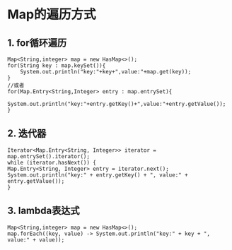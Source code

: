 # Map的遍历方式
## 1. for循环遍历
    Map<String,integer> map = new HasMap<>();
    for(String key : map.keySet()){
        System.out.println("key:"+key+",value:"+map.get(key));
    }
    //或者
    for(Map.Entry<String,Integer> entry : map.entrySet){
        System.out.println("key:"+entry.getKey()+",value:"+entry.getValue());
    }
## 2. 迭代器
    Iterator<Map.Entry<String, Integer>> iterator = map.entrySet().iterator();
    while (iterator.hasNext()) {
    Map.Entry<String, Integer> entry = iterator.next();
    System.out.println("key:" + entry.getKey() + ", value:" + entry.getValue());
    }
## 3. lambda表达式
    Map<String,integer> map = new HasMap<>();
    map.forEach((key, value) -> System.out.println("key:" + key + ", value:" + value));